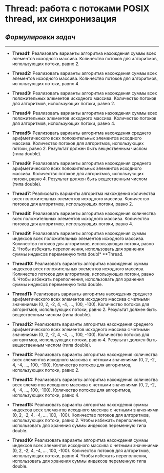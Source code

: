 # Thread: работа с потоками POSIX thread, их синхронизация

## ***Формулировки задач***
---
* **Thread1:** Реализовать варианты алгоритма нахождения суммы всех элементов исходного массива. Количество потоков для алгоритмов, использующих потоки, равно 2.

* **Thread2:** Реализовать варианты алгоритма нахождения суммы всех элементов исходного массива. Количество потоков для алгоритмов, использующих потоки, равно 4.

* **Thread3:** Реализовать варианты алгоритма нахождения суммы всех положительных элементов исходного массива. Количество потоков для алгоритмов, использующих потоки, равно 2.

* **Thread4:** Реализовать варианты алгоритма нахождения суммы всех положительных элементов исходного массива. Количество потоков для алгоритмов, использующих потоки, равно 4.

* **Thread5:** Реализовать варианты алгоритма нахождения среднего арифметического всех положительных элементов исходного массива. Количество потоков для алгоритмов, использующих потоки, равно 2. Результат должен быть вещественным числом (типа double).

* **Thread6:** Реализовать варианты алгоритма нахождения среднего арифметического всех положительных элементов исходного массива. Количество потоков для алгоритмов, использующих потоки, равно 4. Результат должен быть вещественным числом (типа double).

* **Thread7:** Реализовать варианты алгоритма нахождения количества всех положительных элементов исходного массива. Количество потоков для алгоритмов, использующих потоки, равно 2.

* **Thread8:** Реализовать варианты алгоритма нахождения количества всех положительных элементов исходного массива. Количество потоков для алгоритмов, использующих потоки, равно 4.

* **Thread9:** Реализовать варианты алгоритма нахождения суммы индексов всех положительных элементов исходного массива. Количество потоков для алгоритмов, использующих потоки, равно 2. Чтобы избежать переполнения, использовать для хранения суммы индексов переменную типа doubl* **Thread.

* **Thread10:** Реализовать варианты алгоритма нахождения суммы индексов всех положительных элементов исходного массива. Количество потоков для алгоритмов, использующих потоки, равно 4. Чтобы избежать переполнения, использовать для хранения суммы индексов переменную типа double.

* **Thread11:** Реализовать варианты алгоритма нахождения среднего арифметического всех элементов исходного массива с четными значениями (0, 2, -2, 4, -4, ..., 100, -100). Количество потоков для алгоритмов, использующих потоки, равно 2. Результат должен быть вещественным числом (типа double).

* **Thread12:** Реализовать варианты алгоритма нахождения среднего арифметического всех элементов исходного массива с четными значениями (0, 2, -2, 4, -4, ..., 100, -100). Количество потоков для алгоритмов, использующих потоки, равно 4. Результат должен быть вещественным числом (типа double).

* **Thread13:** Реализовать варианты алгоритма нахождения количества всех элементов исходного массива с четными значениями (0, 2, -2, 4, -4, ..., 100, -100). Количество потоков для алгоритмов, использующих потоки, равно 2.

* **Thread14:** Реализовать варианты алгоритма нахождения количества всех элементов исходного массива с четными значениями (0, 2, -2, 4, -4, ..., 100, -100). Количество потоков для алгоритмов, использующих потоки, равно 4.

* **Thread15:** Реализовать варианты алгоритма нахождения суммы индексов всех элементов исходного массива с четными значениями (0, 2, -2, 4, -4, ..., 100, -100). Количество потоков для алгоритмов, использующих потоки, равно 2. Чтобы избежать переполнения, использовать для хранения суммы индексов переменную типа double.

* **Thread16:** Реализовать варианты алгоритма нахождения суммы индексов всех элементов исходного массива с четными значениями (0, 2, -2, 4, -4, ..., 100, -100). Количество потоков для алгоритмов, использующих потоки, равно 4. Чтобы избежать переполнения, использовать для хранения суммы индексов переменную типа double.